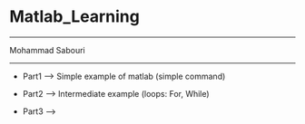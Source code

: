 # Matlab_Learning
__________________________________
Mohammad Sabouri

----------------------------------
 * Part1 --> Simple example of matlab (simple command)
 
 * Part2 --> Intermediate example (loops: For, While)
 
 * Part3 -->
